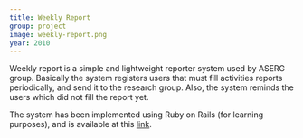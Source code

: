 ```yaml
---
title: Weekly Report
group: project
image: weekly-report.png
year: 2010
---
```


Weekly report is a simple and lightweight reporter system used by ASERG group. Basically the system registers users that must fill activities reports periodically, and send it to the research group. Also, the system reminds the users which did not fill the report yet.

The system has been implemented using Ruby on Rails (for learning purposes), and is available at this [link](http://github.com/jemaf/weekly-report).
